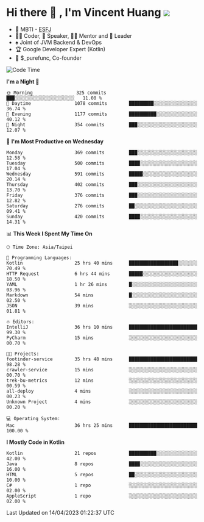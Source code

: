 # Hi there 👋 , I'm Vincent Huang ![](https://komarev.com/ghpvc/?username=Jian-Min-Huang)
- 👀 MBTI - [ESFJ](https://www.16personalities.com/esfj-personality)
- 👨‍💻 Coder, 🎤 Speaker, 👨‍🏫 Mentor and 🚀 Leader
- ♠️ Joint of JVM Backend & DevOps
- 🏆 Google Developer Expert (Kotlin)
- 💼 $_purefunc, Co-founder

<!--START_SECTION:waka-->
![Code Time](http://img.shields.io/badge/Code%20Time-1%2C880%20hrs%204%20mins-blue)

**I'm a Night 🦉** 

```text
🌞 Morning                325 commits         ███░░░░░░░░░░░░░░░░░░░░░░   11.08 % 
🌆 Daytime                1078 commits        █████████░░░░░░░░░░░░░░░░   36.74 % 
🌃 Evening                1177 commits        ██████████░░░░░░░░░░░░░░░   40.12 % 
🌙 Night                  354 commits         ███░░░░░░░░░░░░░░░░░░░░░░   12.07 % 
```
📅 **I'm Most Productive on Wednesday** 

```text
Monday                   369 commits         ███░░░░░░░░░░░░░░░░░░░░░░   12.58 % 
Tuesday                  500 commits         ████░░░░░░░░░░░░░░░░░░░░░   17.04 % 
Wednesday                591 commits         █████░░░░░░░░░░░░░░░░░░░░   20.14 % 
Thursday                 402 commits         ███░░░░░░░░░░░░░░░░░░░░░░   13.70 % 
Friday                   376 commits         ███░░░░░░░░░░░░░░░░░░░░░░   12.82 % 
Saturday                 276 commits         ██░░░░░░░░░░░░░░░░░░░░░░░   09.41 % 
Sunday                   420 commits         ████░░░░░░░░░░░░░░░░░░░░░   14.31 % 
```


📊 **This Week I Spent My Time On** 

```text
🕑︎ Time Zone: Asia/Taipei

💬 Programming Languages: 
Kotlin                   25 hrs 40 mins      ██████████████████░░░░░░░   70.49 % 
HTTP Request             6 hrs 44 mins       █████░░░░░░░░░░░░░░░░░░░░   18.50 % 
YAML                     1 hr 26 mins        █░░░░░░░░░░░░░░░░░░░░░░░░   03.96 % 
Markdown                 54 mins             █░░░░░░░░░░░░░░░░░░░░░░░░   02.50 % 
JSON                     39 mins             ░░░░░░░░░░░░░░░░░░░░░░░░░   01.81 % 

🔥 Editors: 
IntelliJ                 36 hrs 10 mins      █████████████████████████   99.30 % 
PyCharm                  15 mins             ░░░░░░░░░░░░░░░░░░░░░░░░░   00.70 % 

🐱‍💻 Projects: 
footinder-service        35 hrs 48 mins      █████████████████████████   98.28 % 
crawler-service          15 mins             ░░░░░░░░░░░░░░░░░░░░░░░░░   00.70 % 
trek-bu-metrics          12 mins             ░░░░░░░░░░░░░░░░░░░░░░░░░   00.59 % 
all-deploy               4 mins              ░░░░░░░░░░░░░░░░░░░░░░░░░   00.23 % 
Unknown Project          4 mins              ░░░░░░░░░░░░░░░░░░░░░░░░░   00.20 % 

💻 Operating System: 
Mac                      36 hrs 25 mins      █████████████████████████   100.00 % 
```

**I Mostly Code in Kotlin** 

```text
Kotlin                   21 repos            ██████████░░░░░░░░░░░░░░░   42.00 % 
Java                     8 repos             ████░░░░░░░░░░░░░░░░░░░░░   16.00 % 
HTML                     5 repos             ██░░░░░░░░░░░░░░░░░░░░░░░   10.00 % 
C#                       1 repo              ░░░░░░░░░░░░░░░░░░░░░░░░░   02.00 % 
AppleScript              1 repo              ░░░░░░░░░░░░░░░░░░░░░░░░░   02.00 % 
```




 Last Updated on 14/04/2023 01:22:37 UTC
<!--END_SECTION:waka-->
